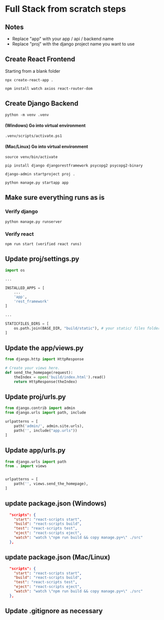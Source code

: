 # Full Stack from scratch steps

## Notes
- Replace "app" with your app / api / backend name
- Replace "proj" with the django project name you want to use

## Create React Frontend
Starting from a blank folder
~~~
npx create-react-app .
~~~
~~~
npm install watch axios react-router-dom
~~~

## Create Django Backend
~~~
python -m venv .venv
~~~
#### (Windows) Go into virtual environment
~~~
.venv/scripts/activate.ps1
~~~
#### (Mac/Linux) Go into virtual environment
~~~
source venv/bin/activate
~~~
~~~
pip install django djangorestframework psycopg2 psycopg2-binary
~~~
~~~
django-admin startproject proj .
~~~
~~~
python manage.py startapp app
~~~

## Make sure everything runs as is
### Verify django
~~~
python manage.py runserver
~~~
### Verify react
~~~ 
npm run start (verified react runs)
~~~

## Update proj/settings.py
~~~ python
import os

...

INSTALLED_APPS = [
    ...
    'app', 
    'rest_framework'
]

...

STATICFILES_DIRS = [
    os.path.join(BASE_DIR, "build/static"), # your static/ files folder
]
~~~

## Update the app/views.py
~~~ python
from django.http import HttpResponse

# Create your views here.
def send_the_homepage(request):
    theIndex = open('build/index.html').read()
    return HttpResponse(theIndex)
~~~

## Update proj/urls.py
~~~ python
from django.contrib import admin
from django.urls import path, include

urlpatterns = [
    path('admin/', admin.site.urls),
    path('', include("app.urls"))
]
~~~

## Update app/urls.py
~~~ python
from django.urls import path 
from . import views


urlpatterns = [
    path('', views.send_the_homepage),
]
~~~

## update package.json (Windows)
~~~ json
  "scripts": {
    "start": "react-scripts start",
    "build": "react-scripts build",
    "test": "react-scripts test",
    "eject": "react-scripts eject",
    "watch": "watch \"npm run build && copy manage.py+\" ./src"
  },
~~~

## update package.json (Mac/Linux)
~~~ json
  "scripts": {
    "start": "react-scripts start",
    "build": "react-scripts build",
    "test": "react-scripts test",
    "eject": "react-scripts eject",
    "watch": "watch \"npm run build && copy manage.py+\" ./src"
  },
~~~

## Update .gitignore as necessary
